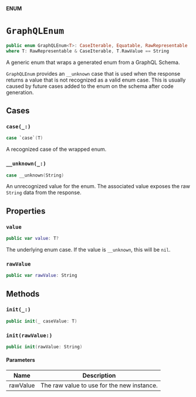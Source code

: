 **ENUM**

# `GraphQLEnum`

```swift
public enum GraphQLEnum<T>: CaseIterable, Equatable, RawRepresentable
where T: RawRepresentable & CaseIterable, T.RawValue == String
```

A generic enum that wraps a generated enum from a GraphQL Schema.

`GraphQLEnum` provides an `__unknown` case that is used when the response returns a value that
is not recognized as a valid enum case. This is usually caused by future cases added to the enum
on the schema after code generation.

## Cases
### `case(_:)`

```swift
case `case`(T)
```

A recognized case of the wrapped enum.

### `__unknown(_:)`

```swift
case __unknown(String)
```

An unrecognized value for the enum.
The associated value exposes the raw `String` data from the response.

## Properties
### `value`

```swift
public var value: T?
```

The underlying enum case. If the value is `__unknown`, this will be `nil`.

### `rawValue`

```swift
public var rawValue: String
```

## Methods
### `init(_:)`

```swift
public init(_ caseValue: T)
```

### `init(rawValue:)`

```swift
public init(rawValue: String)
```

#### Parameters

| Name | Description |
| ---- | ----------- |
| rawValue | The raw value to use for the new instance. |